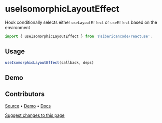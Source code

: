 <script setup>
import Demo from '../../components/demo.vue'
</script>

# useIsomorphicLayoutEffect

Hook conditionally selects either `useLayoutEffect` or `useEffect` based on the environment

```typescript
import { useIsomorphicLayoutEffect } from '@sibericancode/reactuse';
```

## Usage
```typescript
useIsomorphicLayoutEffect(callback, deps)
```

## Demo

<Demo hook="useIsomorphicLayoutEffect" />


## Contributors

[Source](https://github.com/siberiacancode/reactuse/blob/main/src/hooks/useIsomorphicLayoutEffect/useIsomorphicLayoutEffect.ts) • [Demo](https://github.com/siberiacancode/reactuse/blob/main/src/hooks/useIsomorphicLayoutEffect/useIsomorphicLayoutEffect.demo.ts) • [Docs](#)

[Suggest changes to this page](#)